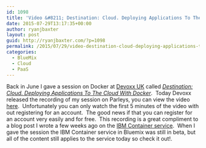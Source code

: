 ```yaml
---
id: 1098
title: 'Video &#8211; Destination: Cloud. Deploying Applications To The Cloud With Docker'
date: 2015-07-29T13:17:35+00:00
author: ryanjbaxter
layout: post
guid: http://ryanjbaxter.com/?p=1098
permalink: /2015/07/29/video-destination-cloud-deploying-applications-to-the-cloud-with-docker/
categories:
  - BlueMix
  - Cloud
  - PaaS
---
```

Back in June I gave a session on Docker at <a href="http://www.devoxx.co.uk/" target="_blank">Devoxx UK</a> called _<a href="http://cfp.devoxx.co.uk/2015/talk/JIP-9528/Destination:_Cloud._Deploying_Applications_To_The_Cloud_With_Docker_" target="_blank">Destination: Cloud. Deploying Applications To The Cloud With Docker</a>_.  Today Devoxx released the recording of my session on Parleys, you can view the video <a href="https://www.parleys.com/tutorial/destination-cloud-deploying-applications-cloud-docker" target="_blank">here</a>.  Unfortunately you can only watch the first 5 minutes of the video with out registering for an account.  The good news if that you can register for an account very easily and for free.  This recording is a great compliment to a blog post I wrote a few weeks ago on the <a href="http://ryanjbaxter.com/2015/07/06/an-introduction-to-the-new-ibm-containers-service/" target="_blank">IBM Container service</a>.  When I gave the session the IBM Container service in Bluemix was still in beta, but all of the content still applies to the service today so check it out!.